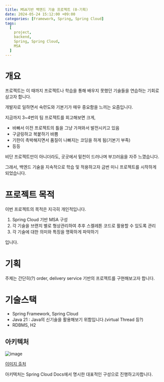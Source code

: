 ```yaml
---
title: MSA기반 백엔드 기술 프로젝트 (0-기획)
date: 2024-05-24 15:12:00 +09:00
categories: [Framework, Spring, Spring Cloud]
tags:
  [
    project,
    backend,
    Spring, Spring Cloud,
    MSA
  ]
---
```


# 개요

프로젝트는 이 때까지 프로젝트나 학습을 통해 배우지 못했던 기술들을 연습하는 기회로 삼고자 합니다.

개발자로 일하면서 숙련도와 기본기가 매우 중요함을 느끼는 요즘입니다.

지금까지 3~4번의 팀 프로젝트를 회고해보면 크게,

- 바빠서 이전 프로젝트의 틀을 그냥 가져와서 발전시키고 있음
- 구글링하고 복붙하기 바쁨
- 기한이 촉박해지면서 품질이 나빠지는 코딩을 하게 됨(기본기 부족)
- 등등

비단 프로젝트만이 아니더라도, 곳곳에서 밑천이 드러나며 부끄러움을 자주 느꼈습니다.

그래서, 백엔드 기술을 지속적으로 학습 및 적용하고자 금번 미니 프로젝트를 시작하게 되었습니다.

# 프로젝트 목적

이번 프로젝트의 목적은 지극히 개인적입니다.

1. Spring Cloud 기반 MSA 구성
2. 각 기술을 브랜치 별로 형상관리하여 추후 스켈레톤 코드로 활용할 수 있도록 관리
3. 각 기술에 대한 의미와 특징을 명확하게 파악하기

입니다.
  

# 기획

주제는 간단히(?) order, delivery service 기반의 프로젝트를 구현해보고자 합니다.


# 기술스택

- Spring Framework, Spring Cloud
- Java 21 : Java의 신기술을 활용해보기 위함입니다.(virtual Thread 등?)
- RDBMS, H2

## 아키텍처

![image](https://github.com/valor-lee/valor-lee.github.io/assets/109330610/e982e631-a4ca-4a93-9be2-7c0f441573ff)

[이미지 출처](https://spring.io/cloud)

아키텍처는 Spring Cloud Docs에서 명시한 대표적인 구성으로 진행하고자합니다.




